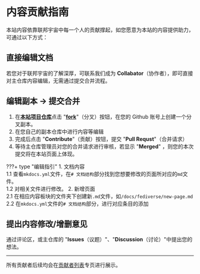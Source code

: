 # 内容贡献指南
本站内容依靠联邦宇宙中每一个人的贡献撑起，如您愿意为本站的内容提供助力，可通过以下方式：

## 直接编辑文档
若您对于联邦宇宙的了解深厚，可联系我们成为 **Collabator**（协作者），即可直接对主仓库内容编辑，无需通过提交合并流程。

## 编辑副本 → 提交合并
1. 在[**本站项目仓库**](https://github.com/Circlari/fedi-user-wiki)点击 "[**fork**](https://github.com/Circlari/fedi-user-wiki/fork)"（分叉）按钮，在您的 Github 账号上创建一个分叉副本。
2. 在您自己的副本仓库中进行内容等编辑
3. 完成后点击 "**Contribute**"（贡献）按钮，提交 "**Pull Requst**"（合并请求）
4. 等待主仓库管理员对您的合并请求进行审核，若显示 "**Merged**" ，则您的本次提交将在本站页面上体现。

???+ type "编辑指引"
    1. 文档内容 <br>
        1.1 查看``mkdocs.yml``文件，在``# 文档结构``部分找到您想要修改的页面所对应的``md``文件。<br>
        1.2 对相关文件进行修改。
    2. 新增页面<br>
        2.1 在相应内容板块的文件夹下创建新``.md``文件，如``/docs/fediverse/new-page.md``<br>
        2.2 在``mkdocs.yml``文件的``# 文档结构``部分，进行对应条目的添加<br>
    

## 提出内容修改/增删意见
通过评论区，或主仓库的 "**Issues**（议题）"、"**Discussion**（讨论）"中提出您的想法。

---

所有贡献者后续均会在[贡献者列表](contributers.md)专页进行展示。

<script src="https://giscus.app/client.js"
        data-repo="Circlari/fedi-user-wiki"
        data-repo-id="R_kgDOOq4Lpg"
        data-category="Ideas"
        data-category-id="DIC_kwDOOq4Lps4CqM7O"
        data-mapping="pathname"
        data-strict="0"
        data-reactions-enabled="1"
        data-emit-metadata="0"
        data-input-position="bottom"
        data-theme="preferred_color_scheme"
        data-lang="zh-CN"
        crossorigin="anonymous"
        async>
</script>
